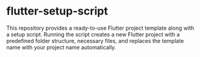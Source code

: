 # flutter-setup-script
This repository provides a ready-to-use Flutter project template along with a setup script. Running the script creates a new Flutter project with a predefined folder structure, necessary files, and replaces the template name with your project name automatically.
